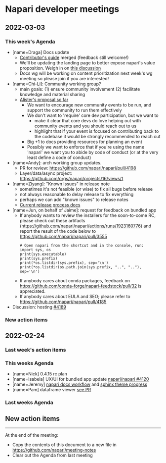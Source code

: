 # Napari developer meetings

## 2022-03-03

### This week's Agenda
- [name=Draga] Docs update
    - [Contributor's guide](https://napari.org/developers/documentation/index.html) merged (feedback still welcome!)
    - We'll be updating the landing page to better expose napari's value proposition. Weigh in on [this discussion](https://github.com/napari/napari/discussions/4191)
    - Docs wg will be working on content prioritization next week's wg meeting so please join if you are interested!
- [name=Chi-Li]: Community working group?
    - main goals: (1) ensure community involvement (2) facilitate knowledge and material sharing
    - [Alister's proposal so far](https://hackmd.io/2T3ZmqP8RpyrOvCd47S5yw?both)
        - We want to encourage new community events to be run, and support the community to run them effectively
        - We don't want to 'require' core dev participation, but we want to
            - make it clear that core devs do love helping out with community events and you should reach out to us
            - highlight that if your event is focused on contributing back to the codebase it would be strongly recommended to reach out
        - Big +1 to docs providing resources for planning an event
        - Possibly we want to enforce that if you're using the name 'napari' we want you to abide by code of conduct (or at the very least define a code of conduct)
- [name=Andy]: arch working group updates.
    - PR for review: https://github.com/napari/napari/pull/4198
    - Layer/data/async project: https://github.com/orgs/napari/projects/16/views/1
- [name=Ziyang]: "Known Issues" in release note
    - sometimes it's not feasible (or wise) to fix all bugs before release
    - not always reasonable to delay release to fix everything
    - perhaps we can add "known issues" to release notes
    - [Current release process docs](https://napari.org/developers/release.html)
- [name=Jun, on behalf of Jaime]: request for feedback on bundled app
    - If anybody wants to review the installers for the soon-to-come RC, please check out these artifacts (https://github.com/napari/napari/actions/runs/1923160776) and report the result of the code below to https://github.com/napari/napari/pull/3555
        ```
        # Open napari from the shortcut and in the console, run:
        import sys, os
        print(sys.executable)
        print(sys.prefix)
        print(*os.listdir(sys.prefix), sep='\n')
        print(*os.listdir(os.path.join(sys.prefix, "..", ".."), sep='\n')
        ```
    - If anybody cares about conda packages, feedback on https://github.com/conda-forge/napari-feedstock/pull/32 is appreciated.
    - If anybody cares about EULA and SEO; please refer to https://github.com/napari/napari/pull/4185
- Discussion: hosting [#4189](https://github.com/napari/napari/issues/4189)

### New action items


## 2022-02-24

### Last week's action items

### This weeks Agenda

- [name=Nick] 0.4.15 rc plan
- [name=Isabela] UX/UI for bundled app update [napari/napari #4120](https://github.com/napari/napari/issues/4120)
- [name=Jeremy] [napari docs workflow](https://github.com/napari/napari/issues/4151) and [sphinx theme progress](https://github.com/napari/napari-sphinx-theme/milestone/1)
- [name=Pam] dataframe viewer [see PR](https://github.com/napari/superqt/pull/57)


### Last weeks Agenda






## New action items

------

At the end of the meeting:
- Copy the contents of this document to a new file in https://github.com/napari/meeting-notes
- Clear out the Agenda from last meeting
